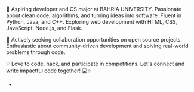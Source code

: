 👋 Aspiring developer and CS major at BAHRIA UNIVERSITY. Passionate about clean code, algorithms, and turning ideas into software. Fluent in Python, Java, and C++. Exploring web development with HTML, CSS, JavaScript, Node.js, and Flask.

🚀 Actively seeking collaboration opportunities on open source projects. Enthusiastic about community-driven development and solving real-world problems through code.

💡 Love to code, hack, and participate in competitions. Let's connect and write impactful code together! 💻✨

-

<!---
awaisali3/awaisali3 is a ✨ special ✨ repository because its `README.md` (this file) appears on your GitHub profile.
You can click the Preview link to take a look at your changes.
--->
